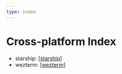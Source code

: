 ```yaml
---
type: index
---
```


# Cross-platform Index

- starship: [[starship]]
- wezterm: [[wezterm]]

[//begin]: # "Autogenerated link references for markdown compatibility"
[starship]: starship.md "starship"
[wezterm]: wezterm.md "wezterm"
[//end]: # "Autogenerated link references"
